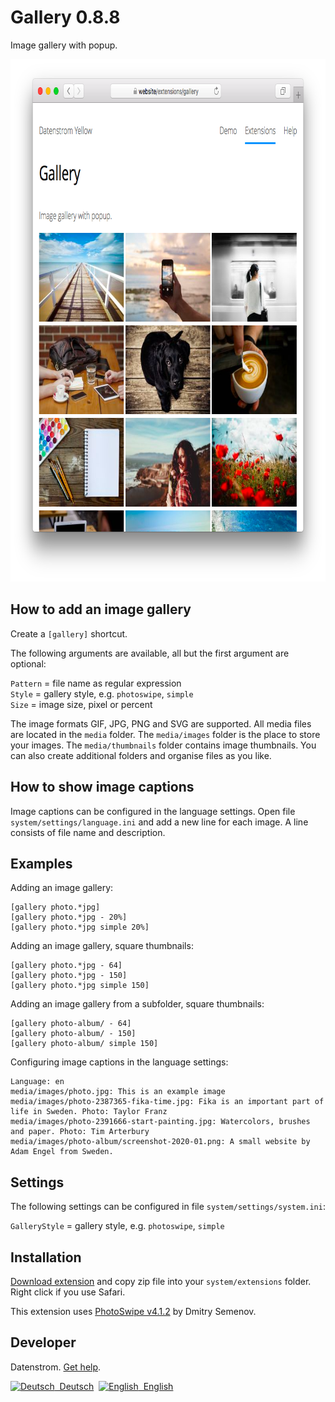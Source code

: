 Gallery 0.8.8
=============
Image gallery with popup.

<p align="center"><img src="gallery-screenshot.png?raw=true" width="795" height="836" alt="Screenshot"></p>

## How to add an image gallery

Create a `[gallery]` shortcut.

The following arguments are available, all but the first argument are optional:
  
`Pattern` = file name as regular expression  
`Style` = gallery style, e.g. `photoswipe`, `simple`  
`Size` = image size, pixel or percent  

The image formats GIF, JPG, PNG and SVG are supported. All media files are located in the `media` folder. The `media/images` folder is the place to store your images. The `media/thumbnails` folder contains image thumbnails. You can also create additional folders and organise files as you like.

## How to show image captions

Image captions can be configured in the language settings. Open file `system/settings/language.ini` and add a new line for each image. A line consists of file name and description.

## Examples

Adding an image gallery:

    [gallery photo.*jpg]
    [gallery photo.*jpg - 20%]
    [gallery photo.*jpg simple 20%]

Adding an image gallery, square thumbnails:

    [gallery photo.*jpg - 64]
    [gallery photo.*jpg - 150]
    [gallery photo.*jpg simple 150]

Adding an image gallery from a subfolder, square thumbnails:

    [gallery photo-album/ - 64]
    [gallery photo-album/ - 150]
    [gallery photo-album/ simple 150]

Configuring image captions in the language settings:

    Language: en
    media/images/photo.jpg: This is an example image
    media/images/photo-2387365-fika-time.jpg: Fika is an important part of life in Sweden. Photo: Taylor Franz
    media/images/photo-2391666-start-painting.jpg: Watercolors, brushes and paper. Photo: Tim Arterbury
    media/images/photo-album/screenshot-2020-01.png: A small website by Adam Engel from Sweden.

## Settings

The following settings can be configured in file `system/settings/system.ini`:

`GalleryStyle` = gallery style, e.g. `photoswipe`, `simple`  

## Installation

[Download extension](https://github.com/datenstrom/yellow-extensions/raw/master/zip/gallery.zip) and copy zip file into your `system/extensions` folder. Right click if you use Safari.

This extension uses [PhotoSwipe v4.1.2](https://github.com/dimsemenov/photoswipe) by Dmitry Semenov.

## Developer

Datenstrom. [Get help](https://datenstrom.se/yellow/help/).

<p>
<a href="README-de.md"><img src="https://raw.githubusercontent.com/datenstrom/yellow-extensions/master/source/help/language-de.png" width="15" height="15" alt="Deutsch">&nbsp; Deutsch</a>&nbsp;
<a href="README.md"><img src="https://raw.githubusercontent.com/datenstrom/yellow-extensions/master/source/help/language-en.png" width="15" height="15" alt="English">&nbsp; English</a>&nbsp;
</p>
